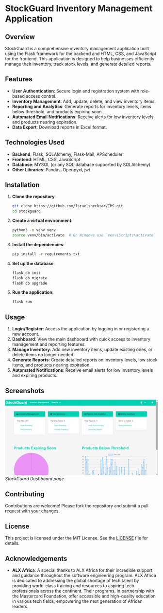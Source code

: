 # StockGuard Inventory Management Application

## Overview

StockGuard is a comprehensive inventory management application built using the Flask framework for the backend and HTML, CSS, and JavaScript for the frontend. This application is designed to help businesses efficiently manage their inventory, track stock levels, and generate detailed reports.

## Features

- **User Authentication**: Secure login and registration system with role-based access control.
- **Inventory Management**: Add, update, delete, and view inventory items.
- **Reporting and Analytics**: Generate reports for inventory levels, items below threshold, and products expiring soon.
- **Automated Email Notifications**: Receive alerts for low inventory levels and products nearing expiration.
- **Data Export**: Download reports in Excel format.

## Technologies Used

- **Backend**: Flask, SQLAlchemy, Flask-Mail, APScheduler
- **Frontend**: HTML, CSS, JavaScript
- **Database**: MYSQL (or any SQL database supported by SQLAlchemy)
- **Other Libraries**: Pandas, Openpyxl, jwt

## Installation

1. **Clone the repository**:
    ```bash
    git clone https://github.com/Israelshecktar/IMS.git
    cd stockguard
    ```

2. **Create a virtual environment**:
    ```bash
    python3 -m venv venv
    source venv/bin/activate  # On Windows use `venv\Scripts\activate`
    ```

3. **Install the dependencies**:
    ```bash
    pip install -r requirements.txt
    ```

4. **Set up the database**:
    ```bash
    flask db init
    flask db migrate
    flask db upgrade
    ```

5. **Run the application**:
    ```bash
    flask run
    ```

## Usage

1. **Login/Register**: Access the application by logging in or registering a new account.
2. **Dashboard**: View the main dashboard with quick access to inventory management and reporting features.
3. **Manage Inventory**: Add new inventory items, update existing ones, or delete items no longer needed.
4. **Generate Reports**: Create detailed reports on inventory levels, low stock items, and products nearing expiration.
5. **Automated Notifications**: Receive email alerts for low inventory levels and expiring products.

## Screenshots

![Dashboard](static/screenshot.png)
*StockGuard Dashboard page.*

## Contributing

Contributions are welcome! Please fork the repository and submit a pull request with your changes.

## License

This project is licensed under the MIT License. See the [LICENSE](LICENSE) file for details.

## Acknowledgements

- **ALX Africa**: A special thanks to ALX Africa for their incredible support and guidance throughout the software engineering program. ALX Africa is dedicated to addressing the global shortage of tech talent by providing world-class training and resources to aspiring tech professionals across the continent. Their programs, in partnership with the Mastercard Foundation, offer accessible and high-quality education in various tech fields, empowering the next generation of African leaders.
